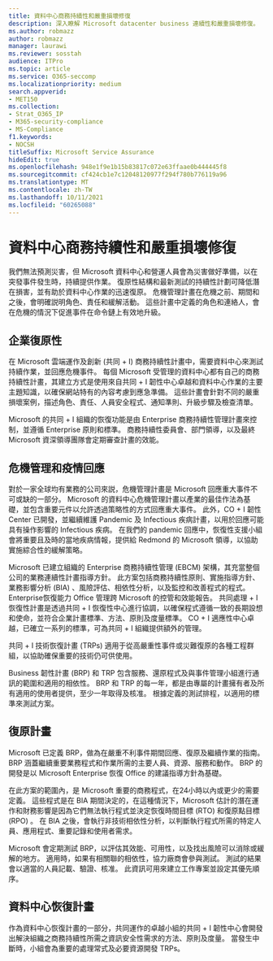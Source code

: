 ```yaml
---
title: 資料中心商務持續性和嚴重損壞修復
description: 深入瞭解 Microsoft datacenter business 連續性和嚴重損壞修復。
ms.author: robmazz
author: robmazz
manager: laurawi
ms.reviewer: sosstah
audience: ITPro
ms.topic: article
ms.service: O365-seccomp
ms.localizationpriority: medium
search.appverid:
- MET150
ms.collection:
- Strat_O365_IP
- M365-security-compliance
- MS-Compliance
f1.keywords:
- NOCSH
titleSuffix: Microsoft Service Assurance
hideEdit: true
ms.openlocfilehash: 948e1f9e1b15b83817c072e63ffaae0b444445f8
ms.sourcegitcommit: cf424cb1e7c12048120977f294f780b776119a96
ms.translationtype: MT
ms.contentlocale: zh-TW
ms.lasthandoff: 10/11/2021
ms.locfileid: "60265088"
---
```

# <a name="datacenter-business-continuity-and-disaster-recovery"></a>資料中心商務持續性和嚴重損壞修復

我們無法預測災害，但 Microsoft 資料中心和營運人員會為災害做好準備，以在突發事件發生時，持續提供作業。 復原性結構和最新測試的持續性計劃可降低潛在損害，並有助於資料中心作業的迅速復原。 危機管理計畫在危機之前、期間和之後，會明確説明角色、責任和緩解活動。 這些計畫中定義的角色和連絡人，會在危機的情況下促進事件在命令鏈上有效地升級。

## <a name="business-resilience"></a>企業復原性

在 Microsoft 雲端運作及創新 (共同 + I) 商務持續性計畫中，需要資料中心來測試持續作業，並回應危機事件。 每個 Microsoft 受管理的資料中心都有自己的商務持續性計畫，其建立方式是使用來自共同 + I 韌性中心卓越和資料中心作業的主要主題知識，以確保網站特有的內容考慮到應急準備。 這些計畫會針對不同的嚴重損壞案例，描述角色、責任、人員安全程式、通知準則、升級步驟及檢查清單。

Microsoft 的共同 + I 組織的恢復功能是由 Enterprise 商務持續性管理計畫來控制，並遵循 Enterprise 原則和標準。 商務持續性委員會、部門領導，以及最終 Microsoft 資深領導團隊會定期審查計畫的效能。

## <a name="crisis-management-and-pandemic-response"></a>危機管理和疫情回應

對於一家全球均有業務的公司來説，危機管理計畫是 Microsoft 回應重大事件不可或缺的一部分。 Microsoft 的資料中心危機管理計畫以產業的最佳作法為基礎，並包含重要元件以允許透過策略性的方式回應重大事件。 此外，CO + I 韌性 Center 已開發，並繼續維護 Pandemic 及 Infectious 疾病計畫，以用於回應可能具有操作影響的 Infectious 疾病。 在我們的 pandemic 回應中，恢復性支援小組會將重要且及時的當地疾病情報，提供給 Redmond 的 Microsoft 領導，以協助實施綜合性的緩解策略。

Microsoft 已建立組織的 Enterprise 商務持續性管理 (EBCM) 架構，其充當整個公司的業務連續性計畫指導方針。 此方案包括商務持續性原則、實施指導方針、業務影響分析 (BIA) 、風險評估、相依性分析，以及監控和改善程式的程式。 Enterprise恢復能力 Office 管理跨 Microsoft 的控管和效能報告。 共同處理 + I 恢復性計畫是透過共同 + I 恢復性中心進行協調，以確保程式遵循一致的長期設想和使命，並符合企業計畫標準、方法、原則及度量標準。 CO + I 適應性中心卓越，已確立一系列的標準，可為共同 + I 組織提供額外的管理。

共同 + I 技術恢復計畫 (TRPs) 適用于從高嚴重性事件或災難復原的各種工程群組，以協助確保重要的技術仍可供使用。

Business 韌性計畫 (BRP) 和 TRP 包含服務、還原程式及與事件管理小組進行通訊的範圍和適用的相依性。 BRP 和 TRP 的每一年，都是由專屬的計畫擁有者及所有適用的使用者提供，至少一年取得及核准。 根據定義的測試排程，以適用的標準來測試方案。

## <a name="resiliency-program"></a>復原計畫

Microsoft 已定義 BRP，做為在嚴重不利事件期間回應、復原及繼續作業的指南。 BRP 涵蓋繼續重要業務程式和作業所需的主要人員、資源、服務和動作。 BRP 的開發是以 Microsoft Enterprise 恢復 Office 的建議指導方針為基礎。

在此方案的範圍內，是 Microsoft 重要的商務程式，在24小時以內或更少的需要定義。 這些程式是在 BIA 期間決定的，在這種情況下，Microsoft 估計的潛在運作和財務影響是因為它們無法執行程式並決定恢復時間目標 (RTO) 和復原點目標 (RPO) 。 在 BIA 之後，會執行非技術相依性分析，以判斷執行程式所需的特定人員、應用程式、重要記錄和使用者需求。

Microsoft 會定期測試 BRP，以評估其效能、可用性，以及找出風險可以消除或緩解的地方。 適用時，如果有相關聯的相依性，協力廠商會參與測試。 測試的結果會以適當的人員記載、驗證、核准。 此資訊可用來建立工作專案並設定其優先順序。

## <a name="datacenter-resilience-program"></a>資料中心恢復計畫

作為資料中心恢復計畫的一部分，共同運作的卓越小組的共同 + I 韌性中心會開發出解決組織之商務持續性所需之資訊安全性需求的方法、原則及度量。 當發生中斷時，小組會為重要的處理常式及必要資源開發 TRPs。
